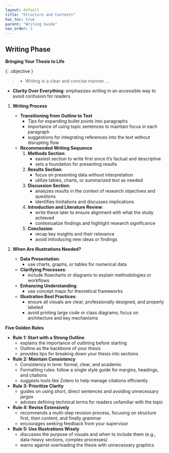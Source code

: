 ```yaml
---
layout: default
title: "Structure and Contents"
has_toc: true
parent: "Writing Guide"
nav_order: 3
---
```



## Writing Phase

**Bringing Your Thesis to Life**

{: .objective }
> 
> - Writing in a clear and concise manner
> ...

  - **Clarity Over Everything**: emphasizes writing in an accessible way to avoid confusion for readers
  <!--- **Integration with Handbook**: highlights additional resources such as citation style guidelines, writing style recommendations, and tips for creating professional visuals-->


1. **Writing Process**
   - **Transitioning from Outline to Text**
     - *Tips* for expanding bullet points into paragraphs
     - importance of using topic sentences to maintain focus in each paragraph
     - suggestions for integrating references into the text without disrupting flow
   - **Recommended Writing Sequence**
     1. **Methods Section**:
        - easiest section to write first since it’s factual and descriptive
        - sets a foundation for presenting results
     2. **Results Section**:
        - focus on presenting data without interpretation
        - utilize tables, charts, or summarized text as needed
     3. **Discussion Section**:
        - analyzes results in the context of research objectives and questions
        - identifies limitations and discusses implications
     4. **Introduction and Literature Review**:
        - write these later to ensure alignment with what the study achieved
        - contextualize findings and highlight research significance
     5. **Conclusion**:
        - recap key insights and their relevance
        - avoid introducing new ideas or findings

2. **When Are Illustrations Needed?**
   - **Data Presentation**:
     - use charts, graphs, or tables for numerical data
   - **Clarifying Processes**:
     - include flowcharts or diagrams to explain methodologies or workflows
   - **Enhancing Understanding**:
     - use concept maps for theoretical frameworks
   - **Illustration Best Practices**:
     - ensure all visuals are clear, professionally designed, and properly labeled
     - avoid printing large code or class diagrams; focus on architecture and key mechanisms


**Five Golden Rules**

   - **Rule 1: Start with a Strong Outline**
     - explains the importance of outlining before starting
     - Outline as the backbone of your thesis
     - provides tips for breaking down your thesis into sections
   - **Rule 2: Maintain Consistency**
     - Consistency in tone: formal, clear, and academic
     - Formatting rules: follow a single style guide for margins, headings, and citations
     - suggests tools like Zotero to help manage citations efficiently
   - **Rule 3: Prioritize Clarity**
     - guides on using short, direct sentences and avoiding unnecessary jargon
     - advises defining technical terms for readers unfamiliar with the topic
   - **Rule 4: Revise Extensively**
     - recommends a multi-step revision process, focusing on structure first, then content, and finally grammar
     - encourages seeking feedback from your supervisor
   - **Rule 5: Use Illustrations Wisely**
     - discusses the purpose of visuals and when to include them (e.g., data-heavy sections, complex processes)
     - warns against overloading the thesis with unnecessary graphics